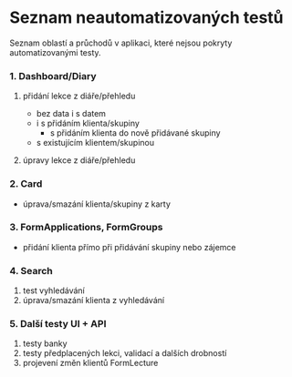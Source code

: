 # Seznam neautomatizovaných testů

Seznam oblastí a průchodů v aplikaci, které nejsou pokryty automatizovanými testy.

### 1. Dashboard/Diary

1. přidání lekce z diáře/přehledu

    - bez data i s datem
    - i s přidáním klienta/skupiny
        - s přidáním klienta do nově přidávané skupiny
    - s existujícím klientem/skupinou

2. úpravy lekce z diáře/přehledu

### 2. Card

-   úprava/smazání klienta/skupiny z karty

### 3. FormApplications, FormGroups

-   přidání klienta přímo při přidávání skupiny nebo zájemce

### 4. Search

1. test vyhledávání
2. úprava/smazání klienta z vyhledávání

### 5. Další testy UI + API

1.  testy banky
2.  testy předplacených lekci, validací a dalších drobností
3.  projevení změn klientů FormLecture
